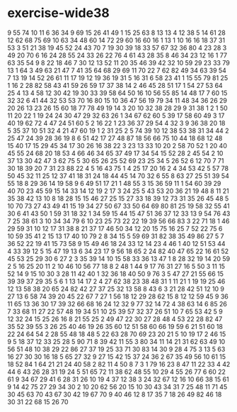 # exercise-wide38
9
55
74
10
11
6
36
34
9
69
15
26
41
49
1
15
25
63
8
13
13
4
12
38
5
14
61
28
12
62
68
75
69
10
63
34
48
60
14
72
29
60
16
60
16
1
13
1
10
16
16
18
37
31
53
3
51
21
38
19
45
52
24
43
70
7
19
30
39
18
33
57
67
32
36
80
4
23
28
3
49
20
70
6
16
24
28
55
24
33
26
22
76
4
61
43
28
35
8
46
34
23
12
16
1
77
63
35
54
9
8
22
18
46
7
30
12
13
52
11
20
35
46
39
42
32
10
59
29
23
33
79
13
1
64
3
49
63
21
47
7
41
35
64
68
29
69
11
70
22
7
62
82
49
34
63
39
54
7
13
19
14
52
26
61
11
17
19
12
19
36
19
31
5
16
31
6
58
23
41
1
15
55
79
81
25
1
16
2
28
82
58
43
41
59
26
59
17
37
38
14
2
46
45
28
51
17
1
54
27
53
64
25
4
13
4
58
12
30
42
19
30
33
39
58
64
50
16
10
56
55
85
14
48
17
7
60
15
32
32
6
41
44
32
53
53
70
16
80
15
10
36
47
56
19
79
34
11
48
34
36
26
29
20
26
13
23
26
15
60
18
77
78
49
19
14
3
20
10
32
38
28
29
9
31
38
1
2
1
50
11
20
22
1
19
24
24
30
47
29
32
63
26
1
34
67
62
60
5
39
17
58
60
49
3
17
40
19
62
72
4
47
24
51
60
5
2
16
22
1
23
36
37
29
54
4
32
3
9
36
38
20
18
5
35
37
10
51
32
4
21
47
60
19
1
2
31
25
2
5
74
39
10
12
38
53
38
31
34
44
2
25
47
24
39
28
36
19
8
6
51
42
17
27
48
87
18
56
66
75
10
44
18
68
12
48
15
40
17
15
29
45
34
17
30
26
16
38
22
3
23
13
33
10
20
2
58
70
52
1
20
40
45
55
24
68
20
18
53
4
66
46
34
65
37
49
17
34
54
15
52
28
2
45
54
2
10
37
13
30
42
47
3
62
75
5
30
65
26
25
52
69
23
25
34
5
26
52
6
12
70
7
71
30
18
39
20
7
31
23
88
22
4
5
16
43
75
1
4
25
17
20
16
2
4
34
53
42
5
57
78
50
45
32
11
25
12
37
41
18
31
24
18
44
45
14
70
32
6
55
8
63
27
25
51
39
54
55
18
8
29
36
14
19
58
9
6
49
51
17
21
1
48
55
3
15
36
59
11
1
54
60
39
29
40
70
23
45
59
15
14
33
14
12
19
2
17
3
24
25
5
43
53
20
36
21
19
48
8
11
21
35
38
42
13
10
8
18
28
15
15
46
27
25
15
27
33
18
39
12
73
31
35
26
45
48
5
10
70
73
27
43
49
41
15
19
34
27
50
67
33
50
64
69
80
81
25
19
58
32
55
41
30
6
41
43
50
1
59
31
18
32
1
34
59
15
44
15
47
51
36
37
12
33
13
9
54
76
43
7
25
38
61
3
10
34
34
79
6
10
23
25
73
22
22
19
39
56
66
83
3
22
71
18
1
46
29
59
31
10
12
17
31
38
8
21
37
17
46
50
34
12
20
15
75
16
25
7
52
22
75
6
10
59
35
41
2
15
13
17
40
10
79
2
8
34
15
5
59
69
31
82
38
35
49
86
27
5
7
36
52
22
19
41
15
73
58
9
15
49
46
18
24
33
12
14
23
4
46
1
40
12
51
53
44
4
33
39
12
5
15
47
19
13
6
34
23
17
9
56
18
65
2
24
82
40
47
65
22
16
61
52
45
53
25
29
30
6
27
2
3
35
39
14
10
15
58
33
36
13
47
1
8
28
32
19
14
20
59
2
5
16
25
20
11
2
10
46
10
56
77
18
8
2
48
1
44
9
17
76
31
27
16
5
50
3
11
15
52
14
9
15
10
30
3
28
11
42
40
1
32
36
18
40
50
9
76
3
5
47
27
21
55
66
15
39
39
37
29
35
5
6
1
13
14
17
2
4
27
62
38
23
38
48
31
1
11
21
1
19
19
25
46
12
13
58
38
20
65
24
82
42
27
37
25
32
13
58
8
43
6
3
21
28
42
51
12
10
9
27
13
6
58
74
39
20
45
22
67
7
27
1
56
18
12
29
28
62
15
8
12
12
59
45
9
36
11
65
13
36
30
17
39
32
66
68
16
24
12
32
9
77
32
14
72
4
38
63
14
6
85
26
7
33
68
11
27
22
57
48
19
34
51
10
25
39
57
32
37
26
51
10
7
65
53
42
5
9
12
32
24
15
25
26
16
8
21
55
25
2
49
47
22
30
27
28
48
4
53
22
28
82
47
35
52
39
55
3
26
25
40
46
19
26
35
60
12
51
58
60
66
19
59
6
21
51
60
18
22
24
64
54
2
28
55
48
18
48
5
22
63
28
70
69
23
20
21
5
10
19
17
2
46
15
9
5
18
37
12
33
25
28
5
90
71
8
39
42
11
55
3
80
34
11
14
21
31
62
63
49
10
56
51
48
10
38
29
22
86
27
37
19
25
33
71
30
83
14
30
9
28
4
75
3
13
5
63
16
27
30
30
16
18
5
65
27
32
9
27
15
42
15
37
24
36
2
67
35
49
56
10
61
15
18
52
84
1
64
21
21
24
40
58
2
82
11
4
50
8
7
3
1
79
16
23
8
47
11
22
33
4
42
44
6
43
26
28
31
19
24
5
51
65
72
11
38
62
48
55
10
29
4
55
26
77
6
60
22
61
9
34
67
29
41
6
28
31
26
10
19
4
37
12
38
3
24
32
67
12
16
10
66
38
15
61
9
14
42
75
27
29
34
30
2
10
20
62
56
20
15
10
30
43
34
31
7
25
48
11
71
45
30
45
63
70
43
67
30
42
19
67
70
9
40
46
12
8
17
35
7
18
26
49
82
46
18
30
31
22
68
15
26
70
